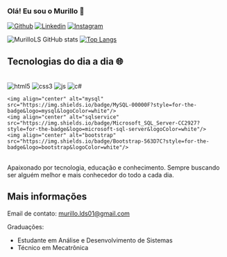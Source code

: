 
### Olá! Eu sou o Murillo 👋 

[![Github](https://img.shields.io/badge/GitHub-100000?style=for-the-badge&logo=github&logoColor=white)](https://github.com/MurilloLS)
[![Linkedin](https://img.shields.io/badge/LinkedIn-0077B5?style=for-the-badge&logo=linkedin&logoColor=whitethe-badge&logo=github&logoColor=white)](https://www.linkedin.com/in/murillo-santos1/)
[![Instagram](https://img.shields.io/badge/Instagram-E4405F?style=for-the-badge&logo=instagram&logoColor=white)](https://www.instagram.com/murillo_lds/)

![MurilloLS GitHub stats](https://github-readme-stats.vercel.app/api?username=MurilloLS&show_icons=true&theme=dracula) 
[![Top Langs](https://github-readme-stats.vercel.app/api/top-langs/?username=MurilloLS)](https://github.com/anuraghazra/github-readme-stats)

## Tecnologias do dia a dia 🌐

<div style="display: inline_block"><br/>
    <img align="center" alt="html5" src="https://img.shields.io/badge/HTML5-E34F26?style=for-the-badge&logo=html5&logoColor=white"/>
    <img align="center" alt="css3" src="https://img.shields.io/badge/CSS3-1572B6?style=for-the-badge&logo=css3&logoColor=white"/>
    <img align="center" alt="js" src="https://img.shields.io/badge/JavaScript-F7DF1E?style=for-the-badge&logo=javascript&logoColor=black"/>
    <img align="center" alt="c#" src="https://img.shields.io/badge/C%23-239120?style=for-the-badge&logo=c-sharp&logoColor=white"/>
    
    <img align="center" alt="mysql" src="https://img.shields.io/badge/MySQL-00000F?style=for-the-badge&logo=mysql&logoColor=white"/>
    <img align="center" alt="sqlservice" src="https://img.shields.io/badge/Microsoft_SQL_Server-CC2927?style=for-the-badge&logo=microsoft-sql-server&logoColor=white"/>
    <img align="center" alt="bootstrap" src="https://img.shields.io/badge/Bootstrap-563D7C?style=for-the-badge&logo=bootstrap&logoColor=white"/>
</div><br/>
Apaixonado por tecnologia, educação e conhecimento. Sempre buscando ser alguém melhor e mais conhecedor do todo a cada dia.

## Mais informações

Email de contato: murillo.lds01@gmail.com

Graduações: 
- Estudante em Análise e Desenvolvimento de Sistemas
- Técnico em Mecatrônica

